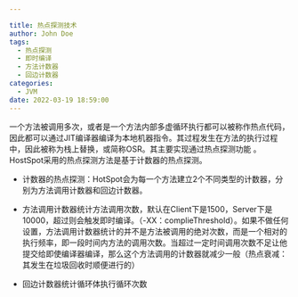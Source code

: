 ```yaml
---

title: 热点探测技术
author: John Doe
tags:
  - 热点探测
  - 即时编译
  - 方法计数器
  - 回边计数器
categories:
  - JVM
date: 2022-03-19 18:59:00
---
```


一个方法被调用多次，或者是一个方法内部多虚循环执行都可以被称作热点代码，因此都可以通过JIT编译器编译为本地机器指令。其过程发生在方法的执行过程中，因此被称为栈上替换，或简称OSR。其主要实现通过热点探测功能
。HostSpot采用的热点探测方法是基于计数器的热点探测。

- 计数器的热点探测：HotSpot会为每一个方法建立2个不同类型的计数器，分别为方法调用计数器和回边计数器。
- 方法调用计数器统计方法调用次数，默认在Client下是1500，Server下是10000，超过则会触发即时编译。（-XX：complieThreshold）。如果不做任何设置，方法调用计数器统计的并不是方法被调用的绝对次数，而是一个相对的执行频率，即一段时间内方法的调用次数。当超过一定时间调用次数不足让他提交给即使编译器编译，那么这个方法调用的计数器就减少一般（热点衰减：其发生在垃圾回收时顺便进行的）


- 回边计数器统计循环体执行循环次数



